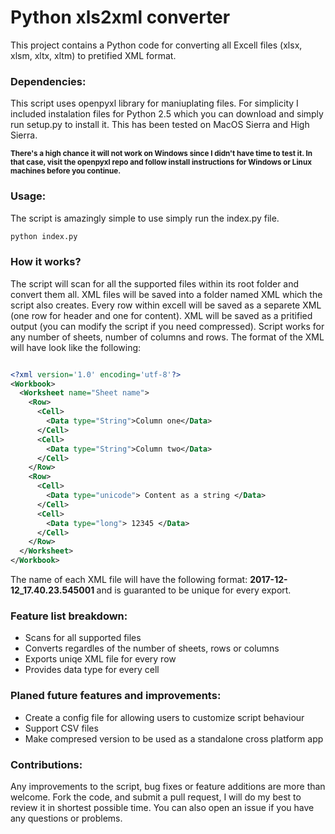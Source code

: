 # Python xls2xml converter

This project contains a Python code for converting all Excell files (xlsx, xlsm, xltx, xltm) to pretified XML format. 

### Dependencies:
This script uses openpyxl library for maniuplating files. For simplicity I included instalation files for Python 2.5 which you can download and simply run setup.py to install it. This has been tested on MacOS Sierra and High Sierra. <br>


<b> <small> There's a high chance it will not work on Windows since I didn't have time to test it. In that case, visit the openpyxl repo and follow install instructions for Windows or Linux machines before you continue. </small> </b> 

### Usage:

The script is amazingly simple to use simply run the index.py file.

```python
python index.py	
```

### How it works? 
The script will scan for all the supported files within its root folder and convert them all. XML files will be saved into a folder named XML which the script also creates. Every row within excell will be saved as a separete XML (one row for header and one for content). XML will be saved as a pritified output (you can modify the script if you need compressed). Script works for any number of sheets, number of columns and rows. The format of the XML will have look like the following: 

```xml

<?xml version='1.0' encoding='utf-8'?>
<Workbook>
  <Worksheet name="Sheet name">
    <Row>
      <Cell>
        <Data type="String">Column one</Data>
      </Cell>
      <Cell>
        <Data type="String">Column two</Data>
      </Cell>
    </Row>
    <Row>
      <Cell>
        <Data type="unicode"> Content as a string </Data>
      </Cell>
      <Cell>
        <Data type="long"> 12345 </Data>
      </Cell>
    </Row>
  </Worksheet>
</Workbook>

```
The name of each XML file will have the following format: <b> 2017-12-12_17.40.23.545001 </b>
and is guaranted to be unique for every export. 

### Feature list breakdown:

 * Scans for all supported files 
 * Converts regardles of the number of sheets, rows or columns 
 * Exports uniqe XML file for every row 
 * Provides data type for every cell 


### Planed future features and improvements:   

 * Create a config file for allowing users to customize script behaviour  
 * Support CSV files  
 * Make compresed version to be used as a standalone cross platform app 


### Contributions:

Any improvements to the script, bug fixes or feature additions are more than welcome. Fork the code, and submit a pull request, I will do my best to review it in shortest possible time. You can also open an issue if you have any questions or problems. 

